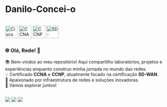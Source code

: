 # Danilo-Concei-o
<div style="display: inline_block"><br>
  <img align="center" alt="Cisco" height="40" width="40" src="https://upload.wikimedia.org/wikipedia/commons/4/4a/Cisco_logo.svg">
  <img align="center" alt="CCNA" height="40" width="40" src="https://cdn-icons-png.flaticon.com/512/2910/2910778.png">
  <img align="center" alt="CCNP" height="40" width="40" src="https://cdn-icons-png.flaticon.com/512/2910/2910773.png">
  <img align="center" alt="SD-WAN" height="40" width="40" src="https://cdn-icons-png.flaticon.com/512/2910/2910784.png">
</div>
  
##

<div>
  <h3>🌐 Olá, Rede! 👋</h3>
  <p>
    📚 Bem-vindos ao meu repositório! Aqui compartilho laboratórios, projetos e experiências enquanto construo minha jornada no mundo das redes.<br>
    💡 Certificado <b>CCNA</b> e <b>CCNP</b>, atualmente focado na certificação <b>SD-WAN</b>.<br>
    🌟 Apaixonado por infraestrutura de redes e soluções inovadoras.<br>
    🚀 Vamos explorar juntos!
  </p>
</div>
  
##

<div>
  <a href="https://www.linkedin.com/in/danilo-conceição" target="_blank"><img src="https://img.shields.io/badge/-LinkedIn-%230077B5?style=for-the-badge&logo=linkedin&logoColor=white" target="_blank"></a>
  <a href = "mailto:daniloideconceicao@gmail.com"><img src="https://img.shields.io/badge/-Gmail-%23333?style=for-the-badge&logo=gmail&logoColor=white" target="_blank"></a>
  <a href="https://github.com/SEU_USUARIO" target="_blank"><img src="https://img.shields.io/badge/GitHub-181717?style=for-the-badge&logo=github&logoColor=white" target="_blank"></a>
</div>
